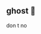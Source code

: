 ## ghost 👋
<!--
**Luisxz11/Luisxz11** is a ✨ _special_ ✨ repository because its `README.md` (this file) appears on your GitHub profile.

Here are some ideas to get you started:
free 
- 🔭 I’m currently working on ...
- 🌱 I’m currently learning ...
- 👯 I’m looking to collaborate on ...
- 🤔 I’m looking for help with ...
- 💬 Ask me about ...
- 📫 How to reach me: ...
- 😄 Pronouns: ...
- ⚡ Fun fact: ...
-->
don t no
